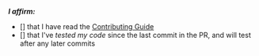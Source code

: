 <!-- remove space and place 'x' mark between square [] brackets or click the checkbox after saving to affirm: -->
**_I affirm:_**
- [] that I have read the [Contributing Guide](https://gitlab.com/ixion-development/ixion/blob/stable/CONTRIBUTING.md)
- [] that I've _tested my code_ since the last commit in the PR, and will test after any later commits
